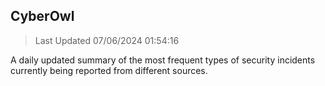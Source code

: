 ## CyberOwl 
> Last Updated 07/06/2024 01:54:16 


A daily updated summary of the most frequent types of security incidents currently being reported from different sources.

